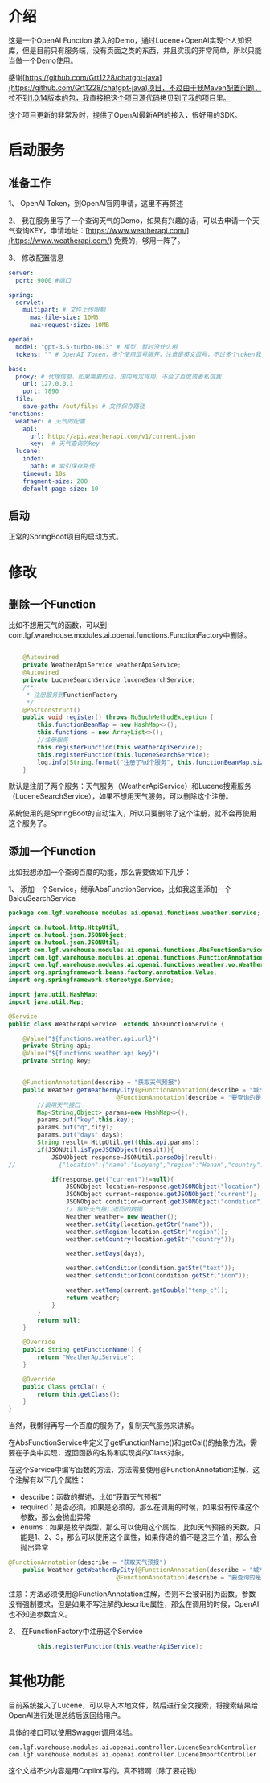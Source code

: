 # 介绍

这是一个OpenAI Function 接入的Demo，通过Lucene+OpenAI实现个人知识库，但是目前只有服务端，没有页面之类的东西，并且实现的非常简单，所以只能当做一个Demo使用。

感谢[https://github.com/Grt1228/chatgpt-java](https://github.com/Grt1228/chatgpt-java)项目，不过由于我Maven配置问题，拉不到1.0.14版本的包，我直接把这个项目源代码拷贝到了我的项目里。

这个项目更新的非常及时，提供了OpenAI最新API的接入，很好用的SDK。

# 启动服务
## 准备工作
1、 OpenAI Token，到OpenAI官网申请，这里不再赘述

2、 我在服务里写了一个查询天气的Demo，如果有兴趣的话，可以去申请一个天气查询KEY，申请地址：[https://www.weatherapi.com/](https://www.weatherapi.com/) 免费的，够用一阵了。

3、 修改配置信息

```yaml
server:
  port: 9000 #端口

spring:
  servlet:
    multipart: # 文件上传限制
      max-file-size: 10MB 
      max-request-size: 10MB

openai:
  model: "gpt-3.5-turbo-0613" # 模型，暂时没什么用
  tokens: "" # OpenAI Token，多个使用逗号隔开，注意是英文逗号，不过多个token我没试过

base:
  proxy: # 代理信息，如果需要的话，国内肯定得用，不会了百度或者私信我
    url: 127.0.0.1
    port: 7890
  file:
    save-path: /out/files # 文件保存路径
functions:
  weather: # 天气的配置
    api:
      url: http://api.weatherapi.com/v1/current.json
      key:  # 天气查询的key
  lucene:
    index:
      path: # 索引保存路径 
    timeout: 10s
    fragment-size: 200
    default-page-size: 10
```

## 启动

正常的SpringBoot项目的启动方式。

# 修改

## 删除一个Function

比如不想用天气的函数，可以到com.lgf.warehouse.modules.ai.openai.functions.FunctionFactory中删除。

```java

    @Autowired
    private WeatherApiService weatherApiService;
    @Autowired
    private LuceneSearchService luceneSearchService;
    /**
     * 注册服务到FunctionFactory
     */
    @PostConstruct()
    public void register() throws NoSuchMethodException {
        this.functionBeanMap = new HashMap<>();
        this.functions = new ArrayList<>();
        //注册服务
        this.registerFunction(this.weatherApiService);
        this.registerFunction(this.luceneSearchService);
        log.info(String.format("注册了%d个服务", this.functionBeanMap.size()));
    }
```
默认是注册了两个服务：天气服务（WeatherApiService）和Lucene搜索服务（LuceneSearchService），如果不想用天气服务，可以删除这个注册。

系统使用的是SpringBoot的自动注入，所以只要删除了这个注册，就不会再使用这个服务了。

## 添加一个Function

比如我想添加一个查询百度的功能，那么需要做如下几步：

1、 添加一个Service，继承AbsFunctionService，比如我这里添加一个BaiduSearchService

```java
package com.lgf.warehouse.modules.ai.openai.functions.weather.service;

import cn.hutool.http.HttpUtil;
import cn.hutool.json.JSONObject;
import cn.hutool.json.JSONUtil;
import com.lgf.warehouse.modules.ai.openai.functions.AbsFunctionService;
import com.lgf.warehouse.modules.ai.openai.functions.FunctionAnnotation;
import com.lgf.warehouse.modules.ai.openai.functions.weather.vo.Weather;
import org.springframework.beans.factory.annotation.Value;
import org.springframework.stereotype.Service;

import java.util.HashMap;
import java.util.Map;

@Service
public class WeatherApiService  extends AbsFunctionService {

    @Value("${functions.weather.api.url}")
    private String api;
    @Value("${functions.weather.api.key}")
    private String key;


    @FunctionAnnotation(describe = "获取天气预报")
    public Weather getWeatherByCity(@FunctionAnnotation(describe = "城市名称，如果是中文需要转换为拼音，比如洛阳，需要转换为LuoYang",required = true) String city,
                              @FunctionAnnotation(describe = "要查询的是哪一天的天气，今天是1，明天是2，后天是3，最多查询3天的天气，如果超出3天，则返回1",required = true,enums = {"1","2","3"}) Integer days) {
        //调用天气接口
        Map<String,Object> params=new HashMap<>();
        params.put("key",this.key);
        params.put("q",city);
        params.put("days",days);
        String result= HttpUtil.get(this.api,params);
        if(JSONUtil.isTypeJSONObject(result)){
            JSONObject response=JSONUtil.parseObj(result);
//            {"location":{"name":"Luoyang","region":"Henan","country":"China","lat":34.68,"lon":112.45,"tz_id":"Asia/Shanghai","localtime_epoch":1687575565,"localtime":"2023-06-24 10:59"},"current":{"last_updated_epoch":1687574700,"last_updated":"2023-06-24 10:45","temp_c":30.9,"temp_f":87.6,"is_day":1,"condition":{"text":"Sunny","icon":"//cdn.weatherapi.com/weather/64x64/day/113.png","code":1000},"wind_mph":4.0,"wind_kph":6.5,"wind_degree":150,"wind_dir":"SSE","pressure_mb":1009.0,"pressure_in":29.8,"precip_mm":0.0,"precip_in":0.0,"humidity":35,"cloud":9,"feelslike_c":30.6,"feelslike_f":87.1,"vis_km":10.0,"vis_miles":6.0,"uv":8.0,"gust_mph":4.7,"gust_kph":7.6}}

            if(response.get("current")!=null){
                JSONObject location=response.getJSONObject("location");
                JSONObject current=response.getJSONObject("current");
                JSONObject condition=current.getJSONObject("condition");
                // 解析天气接口返回的数据
                Weather weather= new Weather();
                weather.setCity(location.getStr("name"));
                weather.setRegion(location.getStr("region"));
                weather.setCountry(location.getStr("country"));

                weather.setDays(days);

                weather.setCondition(condition.getStr("text"));
                weather.setConditionIcon(condition.getStr("icon"));

                weather.setTemp(current.getDouble("temp_c"));
                return weather;
            }
        }
        return null;
    }

    @Override
    public String getFunctionName() {
        return "WeatherApiService";
    }

    @Override
    public Class getCla() {
        return this.getClass();
    }
}

```

当然，我懒得再写一个百度的服务了，复制天气服务来讲解。

在AbsFunctionService中定义了getFunctionName()和getCal()的抽象方法，需要在子类中实现，返回函数的名称和实现类的Class对象。

在这个Service中编写函数的方法，方法需要使用@FunctionAnnotation注解，这个注解有以下几个属性：

- describe：函数的描述，比如“获取天气预报”
- required：是否必须，如果是必须的，那么在调用的时候，如果没有传递这个参数，那么会抛出异常
- enums：如果是枚举类型，那么可以使用这个属性，比如天气预报的天数，只能是1、2、3，那么可以使用这个属性，如果传递的值不是这三个值，那么会抛出异常

```java
@FunctionAnnotation(describe = "获取天气预报")
    public Weather getWeatherByCity(@FunctionAnnotation(describe = "城市名称，如果是中文需要转换为拼音，比如洛阳，需要转换为LuoYang",required = true) String city,
                              @FunctionAnnotation(describe = "要查询的是哪一天的天气，今天是1，明天是2，后天是3，最多查询3天的天气，如果超出3天，则返回1",required = true,enums = {"1","2","3"}) Integer days) {
```
注意：方法必须使用@FunctionAnnotation注解，否则不会被识别为函数。参数没有强制要求，但是如果不写注解的describe属性，那么在调用的时候，OpenAI也不知道参数含义。

2、 在FunctionFactory中注册这个Service

```java
        this.registerFunction(this.weatherApiService);
```

# 其他功能

目前系统接入了Lucene，可以导入本地文件，然后进行全文搜索，将搜索结果给OpenAI进行处理总结后返回给用户。

具体的接口可以使用Swagger调用体验。

    com.lgf.warehouse.modules.ai.openai.controller.LuceneSearchController
    com.lgf.warehouse.modules.ai.openai.controller.LuceneImportController

这个文档不少内容是用Copilot写的，真不错啊（除了要花钱）